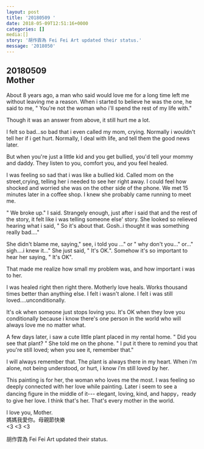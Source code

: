 ```yaml
---
layout: post
title: '20180509 ' 
date: 2018-05-09T12:51:16+0000 
categories: [] 
media:[]
story: '胡作霏為 Fei Fei Art updated their status.'  
message: '2018050'
---
```


20180509  
Mother   
--------------------------------------  
About 8 years ago, a man who said would love me for a long time left me without leaving me a reason. When i started to believe he was the one,  he said to me, " You're not the woman who i'll spend the rest of my life with."   
  
 Though it was an answer from above, it still hurt me a lot.   
  
I felt so bad...so bad that i even called my mom, crying. Normally i wouldn't tell her if i get hurt. Normally, I deal with life, and tell them the good news later.   
  
 But when you're just a little kid and you get bullied, you'd tell your mommy and daddy. They listen to you, comfort you, and you feel healed.    
  
I was feeling so sad that i was like a bullied kid. Called mom  on the street,crying, telling her i needed to see her right away. I could feel how shocked and worried she was on the other side of the phone. We met 15 minutes later in a coffee shop. I knew she probably came running to meet me.  
  
" We broke up." I said.  Strangely enough, just after i said that and the rest of the story, it felt like i was telling someone else' story. She looked so relieved hearing what i said, " So it's about that. Gosh..i thought it was something really bad...."   
  
She didn't blame me, saying," see, i told you ..." or " why don't you..." or..." sigh....i knew it..." She just said, " It's OK.".  Somehow it's so important to hear her saying, " It's OK".  
  
That made me realize how small my problem was, and how important i was to her.   
  
I was healed  right then right there. Motherly love heals. Works thousand times better than anything else. I felt i wasn't alone. I felt i was still loved....unconditionally.   
  
It's ok when someone just stops loving you. It's OK when they love you conditionally because i know there's one person in the world who will always love me no matter what.   
  
A few days later, i saw a cute little plant placed in my rental home.  " Did you see that plant? " She told me on the phone. " I put it there to remind  you that you're still loved; when you see it, remember that."  
  
I will always remember that. The plant is always there in my heart. When i'm alone, not being understood, or hurt, i know i'm still loved by her.   
  
This painting is for her, the woman who loves me the most.  I was feeling so deeply connected with her love while painting.  Later i seem to see a dancing figure in the middle of it--- elegant, loving, kind, and happy，ready to give her love.  I think that's her. That's every mother  in the world.   
  
I love you, Mother.  
媽媽我愛你。母親節快樂   
<3 <3 <3
 
 
[//]: #story:
胡作霏為 Fei Fei Art updated their status.


 
